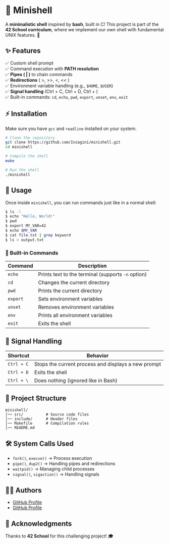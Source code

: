 # 🐚 Minishell

A **minimalistic shell** inspired by **bash**, built in C! This project is part of the **42 School curriculum**, where we implement our own shell with fundamental UNIX features. 🚀

## ✨ Features

✅ Custom shell prompt  
✅ Command execution with **PATH resolution**  
✅ **Pipes ( | )** to chain commands  
✅ **Redirections** ( >, >>, <, << )  
✅ Environment variable handling (e.g., `$HOME`, `$USER`)  
✅ **Signal handling** (Ctrl + C, Ctrl + D, Ctrl + \)  
✅ Built-in commands: `cd`, `echo`, `pwd`, `export`, `unset`, `env`, `exit`  

## ⚡ Installation

Make sure you have `gcc` and `readline` installed on your system.

```bash
# Clone the repository
git clone https://github.com/Inzagini/minishell.git
cd minishell

# Compile the shell
make

# Run the shell
./minishell
```

## 🚀 Usage

Once inside `minishell`, you can run commands just like in a normal shell:

```bash
$ ls -l
$ echo "Hello, World!"
$ pwd
$ export MY_VAR=42
$ echo $MY_VAR
$ cat file.txt | grep keyword
$ ls > output.txt
```

### 🔧 Built-in Commands

| Command  | Description |
|----------|------------|
| `echo`   | Prints text to the terminal (supports `-n` option) |
| `cd`     | Changes the current directory |
| `pwd`    | Prints the current directory |
| `export` | Sets environment variables |
| `unset`  | Removes environment variables |
| `env`    | Prints all environment variables |
| `exit`   | Exits the shell |

## 📶 Signal Handling

| Shortcut  | Behavior |
|-----------|----------|
| `Ctrl + C` | Stops the current process and displays a new prompt |
| `Ctrl + D` | Exits the shell |
| `Ctrl + \` | Does nothing (ignored like in Bash) |

## 📂 Project Structure

```
minishell/
│── src/          # Source code files
│── include/      # Header files
│── Makefile      # Compilation rules
│── README.md
```

## 🛠 System Calls Used

- `fork()`, `execve()` → Process execution
- `pipe()`, `dup2()` → Handling pipes and redirections
- `waitpid()` → Managing child processes
- `signal()`, `sigaction()` → Handling signals

## 👨‍💻 Authors

- [GitHub Profile](https://github.com/Inzagini)
- [GitHub Profile](https://github.com/paul42b)

## 🌟 Acknowledgments

Thanks to **42 School** for this challenging project! 🎓
